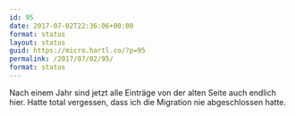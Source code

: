 ```yaml
---
id: 95
date: 2017-07-02T22:36:06+00:00
format: status
layout: status
guid: https://micro.hartl.co/?p=95
permalink: /2017/07/02/95/
format: status
---
```

Nach einem Jahr sind jetzt alle Einträge von der alten Seite auch endlich hier. Hatte total vergessen, dass ich die Migration nie abgeschlossen hatte.
